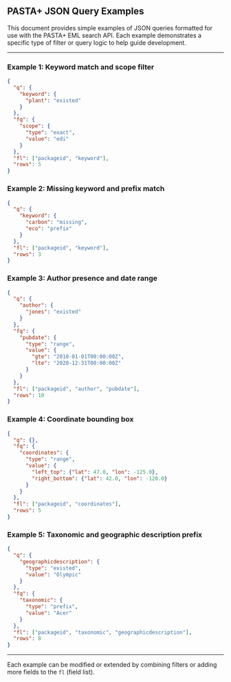 ## PASTA+ JSON Query Examples

This document provides simple examples of JSON queries formatted for use with the PASTA+ EML search API. Each example demonstrates a specific type of filter or query logic to help guide development.

---

### Example 1: Keyword match and scope filter
```json
{
  "q": {
    "keyword": {
      "plant": "existed"
    }
  },
  "fq": {
    "scope": {
      "type": "exact",
      "value": "edi"
    }
  },
  "fl": ["packageid", "keyword"],
  "rows": 5
}
```

### Example 2: Missing keyword and prefix match
```json
{
  "q": {
    "keyword": {
      "carbon": "missing",
      "eco": "prefix"
    }
  },
  "fl": ["packageid", "keyword"],
  "rows": 3
}
```

### Example 3: Author presence and date range
```json
{
  "q": {
    "author": {
      "jones": "existed"
    }
  },
  "fq": {
    "pubdate": {
      "type": "range",
      "value": {
        "gte": "2010-01-01T00:00:00Z",
        "lte": "2020-12-31T00:00:00Z"
      }
    }
  },
  "fl": ["packageid", "author", "pubdate"],
  "rows": 10
}
```

### Example 4: Coordinate bounding box
```json
{
  "q": {},
  "fq": {
    "coordinates": {
      "type": "range",
      "value": {
        "left_top": {"lat": 47.0, "lon": -125.0},
        "right_bottom": {"lat": 42.0, "lon": -120.0}
      }
    }
  },
  "fl": ["packageid", "coordinates"],
  "rows": 5
}
```

### Example 5: Taxonomic and geographic description prefix
```json
{
  "q": {
    "geographicdescription": {
      "type": "existed",
      "value": "Olympic"
    }
  },
  "fq": {
    "taxonomic": {
      "type": "prefix",
      "value": "Acer"
    }
  },
  "fl": ["packageid", "taxonomic", "geographicdescription"],
  "rows": 8
}
```

---

Each example can be modified or extended by combining filters or adding more fields to the `fl` (field list).
